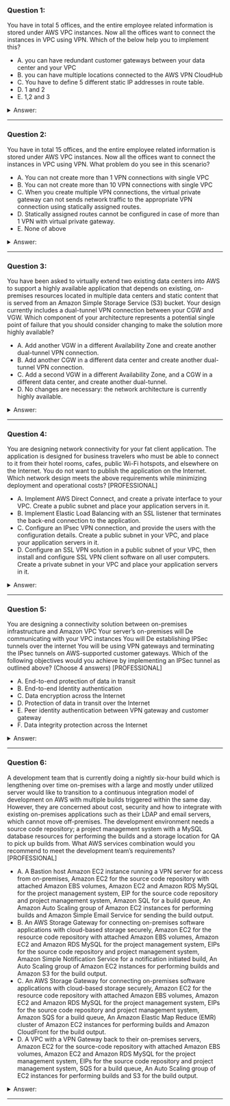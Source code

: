 ### Question 1:

You have in total 5 offices, and the entire employee related information is stored under AWS VPC instances. Now all the offices want to connect the instances in VPC using VPN. Which of the below help you to implement this?

- A. you can have redundant customer gateways between your data center and your VPC
- B. you can have multiple locations connected to the AWS VPN CloudHub
- C. You have to define 5 different static IP addresses in route table.
- D. 1 and 2
- E. 1,2 and 3

<details><summary>Answer:</summary><p>
[D]

Explanation:

Question 1@http://jayendrapatil.com/aws-vpc-vpn-cloudhub/

</p></details><hr>

### Question 2:

You have in total 15 offices, and the entire employee related information is stored under AWS VPC instances. Now all the offices want to connect the instances in VPC using VPN. What problem do you see in this scenario?

- A. You can not create more than 1 VPN connections with single VPC 
- B. You can not create more than 10 VPN connections with single VPC 
- C. When you create multiple VPN connections, the virtual private gateway can not sends network traffic to the appropriate VPN connection using statically assigned routes. 
- D. Statically assigned routes cannot be configured in case of more than 1 VPN with virtual private gateway. 
- E. None of above

<details><summary>Answer:</summary><p>
[E]

Explanation:

Question 2@http://jayendrapatil.com/aws-vpc-vpn-cloudhub/

A: Can be created

B: soft limit can be extended

C: Can route the traffic to correct connection

D: can be configured

</p></details><hr>

### Question 3:

You have been asked to virtually extend two existing data centers into AWS to support a highly available application that depends on existing, on-premises resources located in multiple data centers and static content that is served from an Amazon Simple Storage Service (S3) bucket. Your design currently includes a dual-tunnel VPN connection between your CGW and VGW. Which component of your architecture represents a potential single point of failure that you should consider changing to make the solution more highly available?

- A. Add another VGW in a different Availability Zone and create another dual-tunnel VPN connection.
- B. Add another CGW in a different data center and create another dual-tunnel VPN connection.
- C. Add a second VGW in a different Availability Zone, and a CGW in a different data center, and create another dual-tunnel.
- D. No changes are necessary: the network architecture is currently highly available.

<details><summary>Answer:</summary><p>
[B]

Explanation:

Question 3@http://jayendrapatil.com/aws-vpc-vpn-cloudhub/

B: http://docs.aws.amazon.com/AmazonVPC/latest/UserGuide/VPC_VPN.html

</p></details><hr>

### Question 4:

You are designing network connectivity for your fat client application. The application is designed for business travelers who must be able to connect to it from their hotel rooms, cafes, public Wi-Fi hotspots, and elsewhere on the Internet. You do not want to publish the application on the Internet. Which network design meets the above requirements while minimizing deployment and operational costs? [PROFESSIONAL]

- A. Implement AWS Direct Connect, and create a private interface to your VPC. Create a public subnet and place your application servers in it. 
- B. Implement Elastic Load Balancing with an SSL listener that terminates the back-end connection to the application. 
- C. Configure an IPsec VPN connection, and provide the users with the configuration details. Create a public subnet in your VPC, and place your application servers in it. 
- D. Configure an SSL VPN solution in a public subnet of your VPC, then install and configure SSL VPN client software on all user computers. Create a private subnet in your VPC and place your application servers in it.

<details><summary>Answer:</summary><p>
[D]

Explanation:

Question 4@http://jayendrapatil.com/aws-vpc-vpn-cloudhub/

A: High Cost and does not minimize deployment

B: Needs to be published to internet

C: Instances still in public subnet are internet accessible

D: Cost effective and can be in private subnet as well

</p></details><hr>

### Question 5:

You are designing a connectivity solution between on-premises infrastructure and Amazon VPC Your server’s on-premises will De communicating with your VPC instances You will De establishing IPSec tunnels over the internet You will be using VPN gateways and terminating the IPsec tunnels on AWS-supported customer gateways. Which of the following objectives would you achieve by implementing an IPSec tunnel as outlined above? (Choose 4 answers) [PROFESSIONAL]

- A. End-to-end protection of data in transit
- B. End-to-end Identity authentication
- C. Data encryption across the Internet
- D. Protection of data in transit over the Internet
- E. Peer identity authentication between VPN gateway and customer gateway
- F. Data integrity protection across the Internet

<details><summary>Answer:</summary><p>
[C, D, E, F]

Explanation:

Question 5@http://jayendrapatil.com/aws-vpc-vpn-cloudhub/

</p></details><hr>

### Question 6:

A development team that is currently doing a nightly six-hour build which is lengthening over time on-premises with a large and mostly under utilized server would like to transition to a continuous integration model of development on AWS with multiple builds triggered within the same day. However, they are concerned about cost, security and how to integrate with existing on-premises applications such as their LDAP and email servers, which cannot move off-premises. The development environment needs a source code repository; a project management system with a MySQL database resources for performing the builds and a storage location for QA to pick up builds from. What AWS services combination would you recommend to meet the development team’s requirements? [PROFESSIONAL]

- A. A Bastion host Amazon EC2 instance running a VPN server for access from on-premises, Amazon EC2 for the source code repository with attached Amazon EBS volumes, Amazon EC2 and Amazon RDS MySQL for the project management system, EIP for the source code repository and project management system, Amazon SQL for a build queue, An Amazon Auto Scaling group of Amazon EC2 instances for performing builds and Amazon Simple Email Service for sending the build output. 
- B. An AWS Storage Gateway for connecting on-premises software applications with cloud-based storage securely, Amazon EC2 for the resource code repository with attached Amazon EBS volumes, Amazon EC2 and Amazon RDS MySQL for the project management system, EIPs for the source code repository and project management system, Amazon Simple Notification Service for a notification initiated build, An Auto Scaling group of Amazon EC2 instances for performing builds and Amazon S3 for the build output. 
- C. An AWS Storage Gateway for connecting on-premises software applications with cloud-based storage securely, Amazon EC2 for the resource code repository with attached Amazon EBS volumes, Amazon EC2 and Amazon RDS MySQL for the project management system, EIPs for the source code repository and project management system, Amazon SQS for a build queue, An Amazon Elastic Map Reduce (EMR) cluster of Amazon EC2 instances for performing builds and Amazon CloudFront for the build output. 
- D. A VPC with a VPN Gateway back to their on-premises servers, Amazon EC2 for the source-code repository with attached Amazon EBS volumes, Amazon EC2 and Amazon RDS MySQL for the project management system, EIPs for the source code repository and project management system, SQS for a build queue, An Auto Scaling group of EC2 instances for performing builds and S3 for the build output.

<details><summary>Answer:</summary><p>
[D]

Explanation:

Question 6@http://jayendrapatil.com/aws-vpc-vpn-cloudhub/

A: Bastion is not for VPN connectivity also SES should not be used

B: Storage Gateway does provide secure connectivity but still needs VPN. SNS alone cannot handle builds

C: Storage Gateway does not provide secure connectivity, still needs VPN. EMR is not ideal for performing builds as it needs normal EC2 instances

D: VPN gateway is required for secure connectivity. SQS for build queue and EC2 for builds

</p></details><hr>

